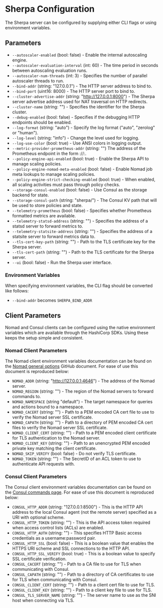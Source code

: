 # Sherpa Configuration

The Sherpa server can be configured by supplying either CLI flags or using environment variables.

## Parameters

* `--autoscaler-enabled` (bool: false) - Enable the internal autoscaling engine.
* `--autoscaler-evaluation-interval` (int: 60) - The time period in seconds between autoscaling evaluation runs.
* `--autoscaler-num-threads` (int: 3) - Specifies the number of parallel autoscaler threads to run.
* `--bind-addr` (string: "127.0.0.1") - The HTTP server address to bind to.
* `--bind-port` (uint16: 8000) - The HTTP server port to bind to.
* `--cluster-advertise-addr` (string: "http://127.0.0.1:8000") - The Sherpa server advertise address used for NAT traversal on HTTP redirects.
* `--cluster-name` (string: "") - Specifies the identifier for the Sherpa cluster.
* `--debug-enabled` (bool: false) - Specifies if the debugging HTTP endpoints should be enabled.
* `--log-format` (string: "auto") - Specify the log format ("auto", "zerolog" or "human").
* `--log-level` (string: "info") - Change the level used for logging.
* `--log-use-color` (bool: true) - Use ANSI colors in logging output.
* `--metric-provider-prometheus-addr` (string: "") The address of the Prometheus endpoint in the form <protocol>://<addr>:<port>.
* `--policy-engine-api-enabled` (bool: true) - Enable the Sherpa API to manage scaling policies.
* `--policy-engine-nomad-meta-enabled` (bool: false) - Enable Nomad job meta lookups to manage scaling policies.
* `--policy-engine-strict-checking-enabled` (bool: true) - When enabled, all scaling activities must pass through policy checks.
* `--storage-consul-enabled` (bool: false) - Use Consul as the storage backend for state.
* `--storage-consul-path` (string: "sherpa/") - The Consul KV path that will be used to store policies and state.
* `--telemetry-prometheus` (bool: false) - Specifies whether Prometheus formatted metrics are available.
* `--telemetry-statsd-address` (string: "") - Specifies the address of a statsd server to forward metrics to.
* `--telemetry-statsite-address` (string: "") - Specifies the address of a statsite server to forward metrics data to.
* `--tls-cert-key-path` (string: "") - Path to the TLS certificate key for the Sherpa server.
* `--tls-cert-path` (string: "") - Path to the TLS certificate for the Sherpa server.
* `--ui` (bool: false) - Run the Sherpa user interface.

### Environment Variables

When specifying environment variables, the CLI flag should be converted like follows:
* `--bind-addr` becomes `SHERPA_BIND_ADDR`

## Client Parameters

Nomad and Consul clients can be configured using the native environment variables which are available through the HashiCorp SDKs. Using these keeps the setup simple and consistent.

### Nomad Client Parameters

The Nomad client environment variables documentation can be found on the [Nomad general options](https://github.com/hashicorp/nomad/blob/22fd62753510a4a41c1b8f1d117ea1a90b48df06/website/source/docs/commands/_general_options.html.md) GitHub document. For ease of use this document is reproduced below:

* `NOMAD_ADDR` (string: "http://127.0.0.1:4646") - The address of the Nomad server.
* `NOMAD_REGION` (string: "") - The region of the Nomad servers to forward commands to.
* `NOMAD_NAMESPACE` (string "default") - The target namespace for queries and actions bound to a namespace.
* `NOMAD_CACERT` (string: "") - Path to a PEM encoded CA cert file to use to verify the Nomad server SSL certificate.
* `NOMAD_CAPATH` (string: "") - Path to a directory of PEM encoded CA cert files to verify the Nomad server SSL certificate.
* `NOMAD_CLIENT_CERT` (string: "") - Path to a PEM encoded client certificate for TLS authentication to the Nomad server.
* `NOMAD_CLIENT_KEY` (string: "") - Path to an unencrypted PEM encoded private key matching the client certificate.
* `NOMAD_SKIP_VERIFY` (bool: false) - Do not verify TLS certificate.
* `NOMAD_TOKEN` (string: "") - The SecretID of an ACL token to use to authenticate API requests with.

### Consul Client Parameters

The Consul client environment variables documentation can be found on the [Consul commands page](https://www.consul.io/docs/commands/index.html#environment-variables). For ease of use this document is reproduced below:

* `CONSUL_HTTP_ADDR` (string: "127.0.0.1:8500") - This is the HTTP API address to the local Consul agent (not the remote server) specified as a URI with optional scheme.
* `CONSUL_HTTP_TOKEN` (string: "") - This is the API access token required when access control lists (ACLs) are enabled.
* `CONSUL_HTTP_AUTH` (string: "") - This specifies HTTP Basic access credentials as a username:password pair.
* `CONSUL_HTTP_SSL` (bool: false) - This is a boolean value that enables the HTTPS URI scheme and SSL connections to the HTTP API.
* `CONSUL_HTTP_SSL_VERIFY` (bool: true) - This is a boolean value to specify SSL certificate verification.
* `CONSUL_CACERT` (string: "") - Path to a CA file to use for TLS when communicating with Consul.
* `CONSUL_CAPATH` (string: "") - Path to a directory of CA certificates to use for TLS when communicating with Consul.
* `CONSUL_CLIENT_CERT` (string: "") - Path to a client cert file to use for TLS.
* `CONSUL_CLIENT_KEY` (string: "") - Path to a client key file to use for TLS.
* `CONSUL_TLS_SERVER_NAME` (string: "") - The server name to use as the SNI host when connecting via TLS.
